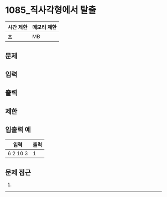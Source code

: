 # 1085_직사각형에서 탈출

|시간 제한|메모리 제한|
|----|----|
|초|MB|

## 문제


## 입력


## 출력


## 제한


## 입출력 예
|입력|출력|
|----|----|
|6 2 10 3|1|


## 문제 접근
1. 

--- 

<br>

```python

```